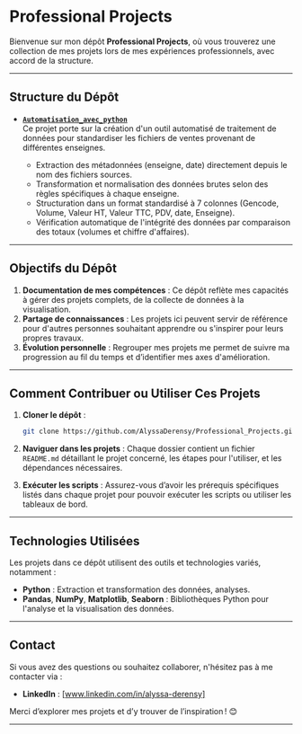 # Professional Projects

Bienvenue sur mon dépôt **Professional Projects**, où vous trouverez une collection de mes projets lors de mes expériences professionnels, avec accord de la structure. 

---

## Structure du Dépôt

- **[`Automatisation_avec_python`](./Automatisation_avec_python)**  
Ce projet porte sur la création d'un outil automatisé de traitement de données pour standardiser les fichiers de ventes provenant de différentes enseignes.

   - Extraction des métadonnées (enseigne, date) directement depuis le nom des fichiers sources.
   - Transformation et normalisation des données brutes selon des règles spécifiques à chaque enseigne.
   - Structuration dans un format standardisé à 7 colonnes (Gencode, Volume, Valeur HT, Valeur TTC, PDV, date, Enseigne).
   - Vérification automatique de l'intégrité des données par comparaison des totaux (volumes et chiffre d'affaires). 

---

## Objectifs du Dépôt

1. **Documentation de mes compétences** : Ce dépôt reflète mes capacités à gérer des projets complets, de la collecte de données à la visualisation.  
2. **Partage de connaissances** : Les projets ici peuvent servir de référence pour d'autres personnes souhaitant apprendre ou s'inspirer pour leurs propres travaux.  
3. **Évolution personnelle** : Regrouper mes projets me permet de suivre ma progression au fil du temps et d’identifier mes axes d'amélioration.

---

## Comment Contribuer ou Utiliser Ces Projets

1. **Cloner le dépôt** :  
   ```bash
   git clone https://github.com/AlyssaDerensy/Professional_Projects.git
   ```

2. **Naviguer dans les projets** : Chaque dossier contient un fichier `README.md` détaillant le projet concerné, les étapes pour l'utiliser, et les dépendances nécessaires.

3. **Exécuter les scripts** : Assurez-vous d’avoir les prérequis spécifiques listés dans chaque projet pour pouvoir exécuter les scripts ou utiliser les tableaux de bord.

---

## Technologies Utilisées

Les projets dans ce dépôt utilisent des outils et technologies variés, notamment :  
- **Python** : Extraction et transformation des données, analyses.  
- **Pandas**, **NumPy**, **Matplotlib**, **Seaborn** : Bibliothèques Python pour l'analyse et la visualisation des données.  

---

## Contact

Si vous avez des questions ou souhaitez collaborer, n'hésitez pas à me contacter via :  
- **LinkedIn** : [www.linkedin.com/in/alyssa-derensy]  

Merci d’explorer mes projets et d’y trouver de l’inspiration ! 😊

--- 